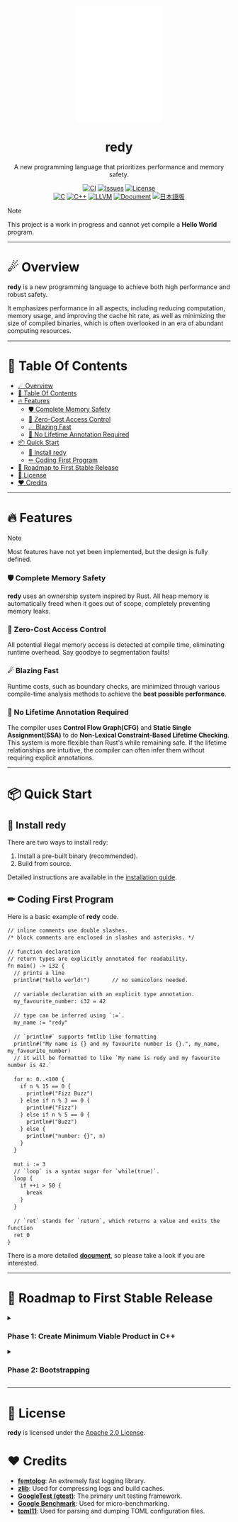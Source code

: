 <div align="center">
  <img src="src/build/resources/assets/logo_r.svg" width="192" alt="redy">
  <h1>redy</h1>

  A new programming language that prioritizes performance and memory safety.

  [![CI](https://github.com/pugur523/redy/actions/workflows/ci.yml/badge.svg)](https://github.com/pugur523/redy/actions/workflows/ci.yml)
  [![Issues](https://img.shields.io/github/issues/pugur523/redy.svg)](https://github.com/pugur523/redy/issues)
  [![License](https://img.shields.io/badge/License-Apache%20License%20Version%202.0-red)](LICENSE)<br/>
  [![C](https://img.shields.io/badge/C-blue?logo=c)](https://www.c-language.org/)
  [![C++](https://img.shields.io/badge/C++-blue?logo=cplusplus)](https://isocpp.org/)
  [![LLVM](https://img.shields.io/badge/LLVM-21-emerald?logo=llvm)](https://llvm.org/docs/index.html)
  [![Document](https://img.shields.io/badge/Document-purple)](https://pugur523.github.io/redy_doc/)
  [![日本語版](https://img.shields.io/badge/日本語版-blue)](README.ja.md)
</div>

> [!NOTE]
> This project is a work in progress and cannot yet compile a **Hello World** program.

---

# ☄ Overview

**redy** is a new programming language to achieve both high performance and robust safety.

It emphasizes performance in all aspects, including reducing computation, memory usage, and improving the cache hit rate, as well as minimizing the size of compiled binaries, which is often overlooked in an era of abundant computing resources.

---

# 📖 Table Of Contents

- [☄ Overview](#-overview)
- [📖 Table Of Contents](#-table-of-contents)
- [🔥 Features](#-features)
    - [🛡️ Complete Memory Safety](#️-complete-memory-safety)
    - [🚫 Zero-Cost Access Control](#-zero-cost-access-control)
    - [☄ Blazing Fast](#-blazing-fast)
    - [🍃 No Lifetime Annotation Required](#-no-lifetime-annotation-required)
- [📦 Quick Start](#-quick-start)
  - [🍭 Install redy](#-install-redy)
  - [✏ Coding First Program](#-coding-first-program)
- [🚀 Roadmap to First Stable Release](#-roadmap-to-first-stable-release)
- [🪪 License](#-license)
- [❤️ Credits](#️-credits)

---

# 🔥 Features

> [!NOTE]
> Most features have not yet been implemented, but the design is fully defined.

### 🛡️ Complete Memory Safety

**redy** uses an ownership system inspired by Rust. All heap memory is automatically freed when it goes out of scope, completely preventing memory leaks.

### 🚫 Zero-Cost Access Control

All potential illegal memory access is detected at compile time, eliminating runtime overhead. Say goodbye to segmentation faults!

### ☄ Blazing Fast

Runtime costs, such as boundary checks, are minimized through various compile-time analysis methods to achieve the **best possible performance**.

### 🍃 No Lifetime Annotation Required

The compiler uses **Control Flow Graph(CFG)** and **Static Single Assignment(SSA)** to do **Non-Lexical Constraint-Based Lifetime Checking**. This system is more flexible than Rust's while remaining safe. If the lifetime relationships are intuitive, the compiler can often infer them without requiring explicit annotations.

---

# 📦 Quick Start

## 🍭 Install redy

There are two ways to install redy:
  1. Install a pre-built binary (recommended).
  2. Build from source.

Detailed instructions are available in the [installation guide](docs/INSTALL.md).

## ✏ Coding First Program

Here is a basic example of **redy** code.

```redy
// inline comments use double slashes.
/* block comments are enclosed in slashes and asterisks. */

// function declaration
// return types are explicitly annotated for readability.
fn main() -> i32 {
  // prints a line
  println#("hello world!")       // no semicolons needed.

  // variable declaration with an explicit type annotation.
  my_favourite_number: i32 = 42

  // type can be inferred using `:=`.
  my_name := "redy"

  // `println#` supports fmtlib like formatting
  println#("My name is {} and my favourite number is {}.", my_name, my_favourite_number)
  // it will be formatted to like `My name is redy and my favourite number is 42.`

  for n: 0..<100 {
    if n % 15 == 0 {
      println#("Fizz Buzz")
    } else if n % 3 == 0 {
      println#("Fizz")
    } else if n % 5 == 0 {
      println#("Buzz")
    } else {
      println#("number: {}", n)
    }
  }

  mut i := 3
  // `loop` is a syntax sugar for `while(true)`.
  loop {
    if ++i > 50 {
      break
    } 
  }

  // `ret` stands for `return`, which returns a value and exits the function
  ret 0 
}
```

There is a more detailed [**document**](https://pugur523.github.io/redy_doc/), so please take a look if you are interested.

---

# 🚀 Roadmap to First Stable Release

<details close>
  <summary>
    <h3>
      Phase 1: Create Minimum Viable Product in C++
    </h3>
  </summary>

  - [x] **File Managing**
    - [x] UTF-8 file reading / validating
      - [x] Strict unicode sequence validation using latest UCD data
    - [x] Multiple files managing system
    - [x] UTF-8 file stream

  - [x] **Diagnostic**
    - [x] Code
    - [x] Severity
    - [x] Entry
      - [x] Header
      - [x] Label
        - [x] Body
        - [x] Annotation
    - [x] Diagnostic engine
      - [x] Formatters
        - [x] Header Formatter
        - [x] Label Formatter
          - [x] Render source line
        - [x] Annotation Formatter

  - [x] **Internationalization**
    - [x] i18n Code generator (from toml language files)
      - [x] Duplication saving for memory efficiency
    - [x] Translator
      - [x] Formatting support

  - [x] **base**
    - [x] Arena (useful for design data oriented structs)
    - [x] Token definition
    - [x] Keyword definition
    - [x] Operator definition
    - [x] Token stream

  - [x] **Lexer**
    - [x] Identifier
      - [x] Use UAX #31 - unicode identifiers rule
    - [x] Keyword
    - [x] Literal
      - [x] Numeric
      - [x] Character
      - [x] String
    - [x] Operator
    - [x] Delimiter

  - [ ] **AST**
    - [x] Context (data oriented structure)
    - [x] Nodes
      - [x] Expression
        - [x] Without block
          - [x] Literal
          - [x] Path
          - [x] Unary operator
          - [x] Binary operator
          - [x] Grouped
          - [x] Array
          - [x] Tuple
          - [x] Index
          - [x] Construct
          - [x] Function call
          - [x] Field access
          - [x] Closure
          - [x] Await
          - [x] Continue
          - [x] Break
          - [x] Range
          - [x] Return
        - [x] With block
          - [x] Block
          - [x] Unsafe
          - [x] Fast
          - [x] If
          - [x] Loop
          - [x] While
          - [x] For
          - [x] Match
      - [x] Statements
        - [x] Assign
        - [x] Const Assign
        - [x] Expression
        - [x] Module
        - [x] Attribute
        - [x] Function
        - [x] Struct
        - [x] Enumeration
        - [x] Union

  - [ ] **Parser**
    - [ ] Expression
      - [x] Without block
        - [x] Literal
        - [x] Path
        - [x] Unary operator
        - [x] Binary operator
        - [x] Grouped
        - [x] Array
        - [x] Tuple
        - [x] Index
        - [x] Construct
        - [x] Function call
        - [x] Field access
        - [x] Closure
        - [x] Await
        - [x] Continue
        - [x] Break
        - [x] Range
        - [x] Return
      - [x] With block
        - [x] Block
        - [x] Unsafe
        - [x] Fast
        - [x] If
        - [x] Loop
        - [x] While
        - [x] For
        - [x] Match
    - [ ] Statements
      - [x] Assign
      - [ ] Expression
      - [x] Attribute
      - [x] Function Declaration
      - [x] Module Declaration
      - [x] Struct Declaration
      - [ ] Enumeration Declaration
      - [ ] Union Declaration

  - [ ] **AST-Analyzer**
    - [ ] Symbol resolution
    - [ ] Type resolution
    - [ ] Desugar

  - [ ] **HIR**
    - [x] Context (data oriented structure)

  - [ ] **HIR-Analyzer**
    - [ ] Optimize HIR

  - [ ] **MIR**
    - [x] Context (data oriented structure)

  - [ ] **MIR-Analyzer**
    - [ ] Borrow Checker
    - [ ] Lifetime Checker
    - [ ] Optimize MIR

  - [ ] **Codegen**
    - [ ] Convert MIR to LLVM-IR

  - [ ] **Create first version of the standard libaray in redy**

  - [ ] **Release v0.1.0 (alpha, written in C++)**

</details>

<details close>
  <summary>
    <h3>
      Phase 2: Bootstrapping
    </h3>
  </summary>

- [ ] **Rewrite all over the compiler in redy**
- [ ] **Release v0.2.0 (still alpha, written in redy)**

</details>

---

# 🪪 License

**redy** is licensed under the [Apache 2.0 License](LICENSE).

# ❤️ Credits

  - **[femtolog](http://github.com/pugur523/femtolog)**: An extremely fast logging library.
  - **[zlib](https://github.com/madler/zlib)**: Used for compressing logs and build caches.
  - **[GoogleTest (gtest)](https://github.com/google/googletest)**: The primary unit testing framework.
  - **[Google Benchmark](https://github.com/google/benchmark)**: Used for micro-benchmarking.
  - **[toml11](https://github.com/ToruNiina/toml11)**: Used for parsing and dumping TOML configuration files.
